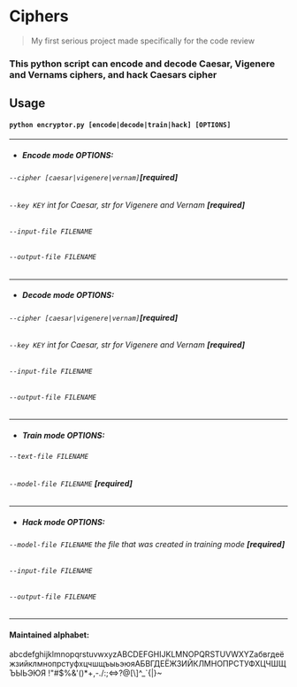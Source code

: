 # Ciphers

> My first serious project made specifically for the code review

### This python script can encode and decode Caesar, Vigenere and Vernams ciphers, and hack Caesars cipher

## Usage

#### `python encryptor.py [encode|decode|train|hack] [OPTIONS]`
---
- ##### Encode mode OPTIONS:
###### `--cipher [caesar|vigenere|vernam]`**[required]**
###### `--key KEY` int for Caesar, str for Vigenere and Vernam **[required]**
###### `--input-file FILENAME`
###### `--output-file FILENAME`
---
- ##### Decode mode OPTIONS:
###### `--cipher [caesar|vigenere|vernam]`**[required]**
###### `--key KEY` int for Caesar, str for Vigenere and Vernam **[required]**
###### `--input-file FILENAME`
###### `--output-file FILENAME`
---
- ##### Train mode OPTIONS:
###### `--text-file FILENAME` 
###### `--model-file FILENAME` **[required]**
---
- ##### Hack mode OPTIONS:
###### `--model-file FILENAME` the file that was created in training mode **[required]**
###### `--input-file FILENAME`
###### `--output-file FILENAME`
---
#### Maintained alphabet: 
abcdefghijklmnopqrstuvwxyzABCDEFGHIJKLMNOPQRSTUVWXYZабвгдеёжзийклмнопрстуфхцчшщъыьэюяАБВГДЕЁЖЗИЙКЛМНОПРСТУФХЦЧШЩЪЫЬЭЮЯ !"#$%&'()*+,-./:;<=>?@[\\]^_\`{|}~
